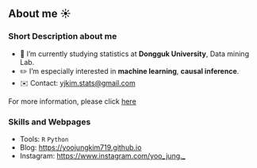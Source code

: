 ## About me :sunny:

### Short Description about me
- :school: I’m currently studying statistics at **Dongguk University**, Data mining Lab.
- :pencil2: I’m especially interested in **machine learning**, **causal inference**.
- :envelope: Contact: <yjkim.stats@gmail.com>

For more information, please click [here](https://github.com/yoojungkim719/resume)

### Skills and Webpages
- Tools: <code>R</code> <code>Python</code>
- Blog: <https://yoojungkim719.github.io>
- Instagram: <https://www.instagram.com/yoo_jung._>



<!--



### :two: Education
### :three: Career
### :four: Skills


### :five: Contact


-->
